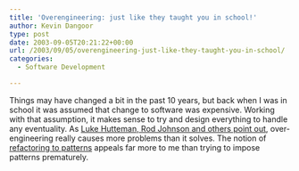 ```yaml
---
title: 'Overengineering: just like they taught you in school!'
author: Kevin Dangoor
type: post
date: 2003-09-05T20:21:22+00:00
url: /2003/09/05/overengineering-just-like-they-taught-you-in-school/
categories:
  - Software Development

---
```

Things may have changed a bit in the past 10 years, but back when I was in school it was assumed that change to software was expensive. Working with that assumption, it makes sense to try and design everything to handle any eventuality. As [Luke Hutteman, Rod Johnson and others point out][1], over-engineering really causes more problems than it solves. The notion of [refactoring to patterns][2] appeals far more to me than trying to impose patterns prematurely.

 [1]: http://www.hutteman.com/weblog/2003/02/05-29.html "public virtual MemoryStream: The dark side of design patterns"
 [2]: http://www.industriallogic.com/xp/refactoring/